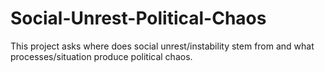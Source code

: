 # Social-Unrest-Political-Chaos
This project asks where does social unrest/instability stem from and what processes/situation produce political chaos.
